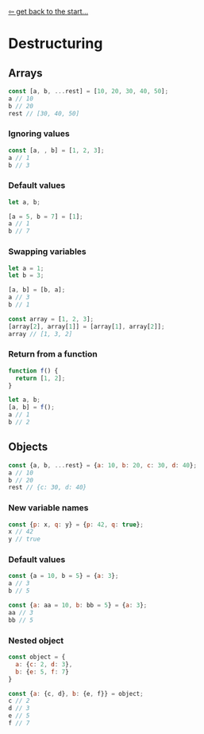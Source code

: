 [&#8678; get back to the start...](../README.md)
# Destructuring
## Arrays
```js
const [a, b, ...rest] = [10, 20, 30, 40, 50];
a // 10
b // 20
rest // [30, 40, 50]
```
### Ignoring values
```js
const [a, , b] = [1, 2, 3];
a // 1
b // 3
```
### Default values
```js
let a, b;

[a = 5, b = 7] = [1];
a // 1
b // 7
```
### Swapping variables
```js
let a = 1;
let b = 3;

[a, b] = [b, a];
a // 3
b // 1

const array = [1, 2, 3];
[array[2], array[1]] = [array[1], array[2]];
array // [1, 3, 2]
```
### Return from a function
```js
function f() {
  return [1, 2];
}

let a, b;
[a, b] = f();
a // 1
b // 2
```

## Objects
```js
const {a, b, ...rest} = {a: 10, b: 20, c: 30, d: 40};
a // 10
b // 20
rest // {c: 30, d: 40}
```
### New variable names
```js
const {p: x, q: y} = {p: 42, q: true};
x // 42
y // true
```
### Default values
```js
const {a = 10, b = 5} = {a: 3};
a // 3
b // 5

const {a: aa = 10, b: bb = 5} = {a: 3};
aa // 3
bb // 5
```
### Nested object
```js
const object = {
  a: {c: 2, d: 3},
  b: {e: 5, f: 7}
}

const {a: {c, d}, b: {e, f}} = object;
c // 2
d // 3
e // 5
f // 7
```